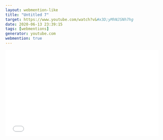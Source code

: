 ```yaml
---
layout: webmention-like
title: "Untitled 7"
target: https://www.youtube.com/watch?v&#x3D;yMhNJSNh7hg
date: 2020-06-13 23:39:15
tags: [webmentions]
generator: youtube.com
webmention: true
---
```







<iframe width="480" height="270" src="//www.youtube.com/embed/yMhNJSNh7hg" frameborder="0" allow="accelerometer; autoplay; encrypted-media; gyroscope; picture-in-picture" allowfullscreen></iframe>
